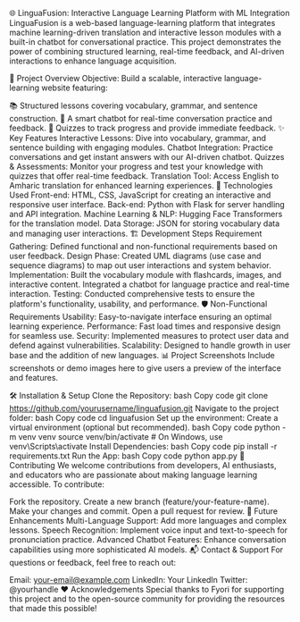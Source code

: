 🌐 LinguaFusion: Interactive Language Learning Platform with ML Integration
LinguaFusion is a web-based language-learning platform that integrates machine learning-driven translation and interactive lesson modules with a built-in chatbot for conversational practice. This project demonstrates the power of combining structured learning, real-time feedback, and AI-driven interactions to enhance language acquisition.

🚀 Project Overview
Objective: Build a scalable, interactive language-learning website featuring:

📚 Structured lessons covering vocabulary, grammar, and sentence construction.
🤖 A smart chatbot for real-time conversation practice and feedback.
📝 Quizzes to track progress and provide immediate feedback.
✨ Key Features
Interactive Lessons: Dive into vocabulary, grammar, and sentence building with engaging modules.
Chatbot Integration: Practice conversations and get instant answers with our AI-driven chatbot.
Quizzes & Assessments: Monitor your progress and test your knowledge with quizzes that offer real-time feedback.
Translation Tool: Access English to Amharic translation for enhanced learning experiences.
🔧 Technologies Used
Front-end:
HTML, CSS, JavaScript for creating an interactive and responsive user interface.
Back-end:
Python with Flask for server handling and API integration.
Machine Learning & NLP:
Hugging Face Transformers for the translation model.
Data Storage:
JSON for storing vocabulary data and managing user interactions.
🏗️ Development Steps
Requirement Gathering: Defined functional and non-functional requirements based on user feedback.
Design Phase: Created UML diagrams (use case and sequence diagrams) to map out user interactions and system behavior.
Implementation:
Built the vocabulary module with flashcards, images, and interactive content.
Integrated a chatbot for language practice and real-time interaction.
Testing: Conducted comprehensive tests to ensure the platform's functionality, usability, and performance.
🛡️ Non-Functional Requirements
Usability: Easy-to-navigate interface ensuring an optimal learning experience.
Performance: Fast load times and responsive design for seamless use.
Security: Implemented measures to protect user data and defend against vulnerabilities.
Scalability: Designed to handle growth in user base and the addition of new languages.
📊 Project Screenshots
Include screenshots or demo images here to give users a preview of the interface and features.


🛠️ Installation & Setup
Clone the Repository:
bash
Copy code
git clone https://github.com/yourusername/linguafusion.git
Navigate to the project folder:
bash
Copy code
cd linguafusion
Set up the environment:
Create a virtual environment (optional but recommended).
bash
Copy code
python -m venv venv
source venv/bin/activate   # On Windows, use venv\Scripts\activate
Install Dependencies:
bash
Copy code
pip install -r requirements.txt
Run the App:
bash
Copy code
python app.py
🤝 Contributing
We welcome contributions from developers, AI enthusiasts, and educators who are passionate about making language learning accessible. To contribute:

Fork the repository.
Create a new branch (feature/your-feature-name).
Make your changes and commit.
Open a pull request for review.
🙌 Future Enhancements
Multi-Language Support: Add more languages and complex lessons.
Speech Recognition: Implement voice input and text-to-speech for pronunciation practice.
Advanced Chatbot Features: Enhance conversation capabilities using more sophisticated AI models.
📬 Contact & Support
For questions or feedback, feel free to reach out:

Email: your-email@example.com
LinkedIn: Your LinkedIn
Twitter: @yourhandle
❤️ Acknowledgements
Special thanks to Fyori for supporting this project and to the open-source community for providing the resources that made this possible!

